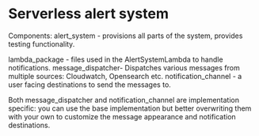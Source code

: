 # Serverless alert system

Components:
alert_system - provisions all parts of the system, provides testing functionality.

lambda_package - files used in the AlertSystemLambda to handle notifications.
message_dispatcher- Dispatches various messages from multiple sources: Cloudwatch, Opensearch etc.
notification_channel - a user facing destinations to send the messages to.

Both message_dispatcher and notification_channel are implementation specific: you can use the base implementation
but better overwriting them with your own to customize the message appearance and notification destinations.
